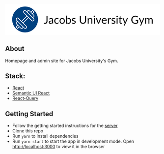 <p align="center">
  <img src="./public/logo.svg">
</p>

## About

Homepage and admin site for Jacobs University's Gym. 

## Stack:
-   [React](https://github.com/facebook/react)
-   [Semantic UI React](https://github.com/Semantic-Org/Semantic-UI-React) 
-   [React-Query](https://github.com/tannerlinsley/react-query)

## Getting Started
-   Follow the getting started instructions for the [server](https://github.com/luke-rucker/gym-server)
-   Clone this repo
-   Run `yarn` to install dependencies
-   Run `yarn start` to start the app in development mode. Open [http://localhost:3000](http://localhost:3000) to view it in the browser
